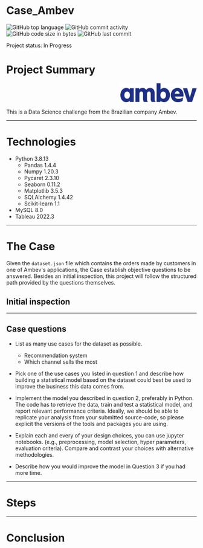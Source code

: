 # Case_Ambev
 
![GitHub top language](https://img.shields.io/github/languages/top/hbatistuzzo/Case_Ambev)
![GitHub commit activity](https://img.shields.io/github/commit-activity/m/hbatistuzzo/Case_Ambev)
![GitHub code size in bytes](https://img.shields.io/github/languages/code-size/hbatistuzzo/Case_Ambev)
![GitHub last commit](https://img.shields.io/github/last-commit/hbatistuzzo/Case_Ambev)

Project status: In Progress

# Project Summary
<p align="right"><img src="images/Ambev_logo_2015.svg.png" width="40%" alt="Logo"></p>

This is a Data Science challenge from the Brazilian company Ambev.

---

# Technologies

- Python 3.8.13
	- Pandas 1.4.4
	- Numpy 1.20.3
	- Pycaret 2.3.10
	- Seaborn 0.11.2
	- Matplotlib 3.5.3
	- SQLAlchemy 1.4.42
	- Scikit-learn 1.1
- MySQL 8.0
- Tableau 2022.3

---

# The Case

Given the `dataset.json` file which contains the orders made by customers in one of Ambev's applications, the Case establish objective questions to be answered.
Besides an initial inspection, this project will follow the structured path provided by the questions themselves.

## Initial inspection

---

## Case questions

- List as many use cases for the dataset as possible.
	- Recommendation system
	- Which channel sells the most 

- Pick one of the use cases you listed in question 1 and describe how building a statistical model based on the dataset could best be used to improve the business this data comes from.

- Implement the model you described in question 2, preferably in Python. The code has to retrieve the data, train and test a statistical model, and report relevant performance criteria.
Ideally, we should be able to replicate your analysis from your submitted source-code, so please explicit the versions of the tools and packages you are using.

- Explain each and every of your design choices, you can use jupyter notebooks. (e.g., preprocessing, model selection, hyper parameters, evaluation criteria). Compare and contrast your choices with alternative methodologies.

- Describe how you would improve the model in Question 3 if you had more time.




---

# Steps

---

# Conclusion
